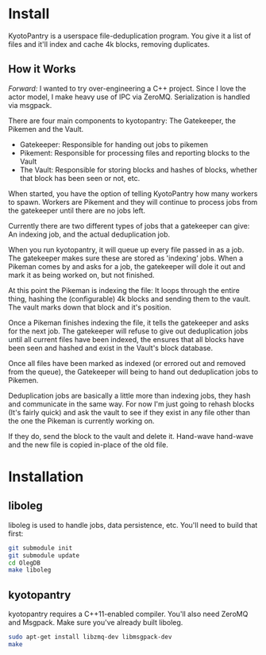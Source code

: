 Install
=======

KyotoPantry is a userspace file-deduplication program. You give it a list of
files and it'll index and cache 4k blocks, removing duplicates.

How it Works
------------

*Forward:* I wanted to try over-engineering a C++ project. Since I love the
actor model, I make heavy use of IPC via ZeroMQ. Serialization is handled via msgpack.

There are four main components to kyotopantry: The Gatekeeper, the Pikemen and
the Vault.

* Gatekeeper: Responsible for handing out jobs to pikemen
* Pikement: Responsible for processing files and reporting blocks to the Vault
* The Vault: Responsible for storing blocks and hashes of blocks, whether that
  block has been seen or not, etc.

When started, you have the option of telling KyotoPantry how many workers to
spawn. Workers are Pikement and they will continue to process jobs from the
gatekeeper until there are no jobs left.

Currently there are two different types of jobs that a gatekeeper can give: An
indexing job, and the actual deduplication job.

When you run kyotopantry, it will queue up every file passed in as a job. The
gatekeeper makes sure these are stored as 'indexing' jobs. When a Pikeman comes
by and asks for a job, the gatekeeper will dole it out and mark it as being
worked on, but not finished.

At this point the Pikeman is indexing the file: It loops through the entire
thing, hashing the (configurable) 4k blocks and sending them to the vault. The
vault marks down that block and it's position.

Once a Pikeman finishes indexing the file, it tells the gatekeeper and asks for
the next job. The gatekeeper will refuse to give out deduplication jobs until
all current files have been indexed, the ensures that all blocks have been seen
and hashed and exist in the Vault's block database.

Once all files have been marked as indexed (or errored out and removed from the
queue), the Gatekeeper will being to hand out deduplication jobs to Pikemen.

Deduplication jobs are basically a little more than indexing jobs, they hash and
communicate in the same way. For now I'm just going to rehash blocks (It's
fairly quick) and ask the vault to see if they exist in any file other than the
one the Pikeman is currently working on.

If they do, send the block to the vault and delete it. Hand-wave hand-wave and
the new file is copied in-place of the old file.

Installation
============

liboleg
-------

liboleg is used to handle jobs, data persistence, etc. You'll need to build that
first:

```bash
git submodule init
git submodule update
cd OlegDB
make liboleg
````

kyotopantry
-----------

kyotopantry requires a C++11-enabled compiler. You'll also need ZeroMQ and
Msgpack. Make sure you've already built liboleg.

```bash
sudo apt-get install libzmq-dev libmsgpack-dev
make
````
